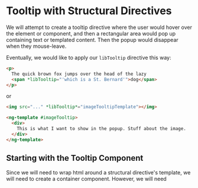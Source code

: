 # Tooltip with Structural Directives

We will attempt to create a tooltip directive where the user would hover over the element or component, and then
a rectangular area would pop up containing text or templated content. Then the popup would disappear when they
mouse-leave.

Eventually, we would like to apply our `libTooltip` directive this way:

```html
<p>
  The quick brown fox jumps over the head of the lazy
  <span *libTooltip="'which is a St. Bernard'">dog</span>
</p>
```
or

```html
<img src="..." *libTooltip*="imageTooltipTemplate"></img>

<ng-template #imageTooltip>
  <div>
    This is what I want to show in the popup. Stuff about the image.
  </div>
</ng-template>
```

## Starting with the Tooltip Component

Since we will need to wrap html around a structural directive's template, we will need to create a container component.
However, we will need

